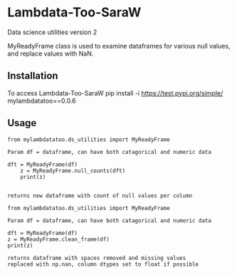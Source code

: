 # Lambdata-Too-SaraW
Data science utilities version 2

MyReadyFrame class is used to examine dataframes for various
null values, and replace values with NaN.

## Installation

To access Lambdata-Too-SaraW
pip install -i https://test.pypi.org/simple/ mylambdatatoo==0.0.6

## Usage

```
from mylambdatatoo.ds_utilities import MyReadyFrame

Param df = dataframe, can have both catagorical and numeric data

dft = MyReadyFrame(df)
    z = MyReadyFrame.null_counts(dft)
    print(z)


returns new dataframe with count of null values per column
```

```
from mylambdatatoo.ds_utilities import MyReadyFrame

Param df = dataframe, can have both catagorical and numeric data

dft = MyReadyFrame(df)
z = MyReadyFrame.clean_frame(df)
print(z)

returns dataframe with spaces removed and missing values
replaced with np.nan, column dtypes set to float if possible
```


